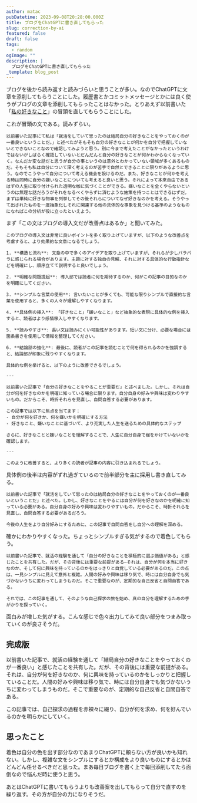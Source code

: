 ```yaml
---
author: matac
pubDatetime: 2023-09-08T20:28:00.000Z
title: ブログをChatGPTに書き直してもらった
slug: correction-by-ai
featured: false
draft: false
tags:
  - random
ogImage: ""
description: |
  ブログをChatGPTに書き直してもらった
_template: blog_post
---
```


ブログを後から読み返すと読みづらいと思うことが多い。なのでChatGPTに文章を添削してもらうことにした。履歴書とかコミットメッセージとかには良く使うがブログの文章を添削してもらったことはなかった。とりあえず以前書いた「[私の好きなこと](/posts/my-fav)」の冒頭を直してもらうことにした。

これが冒頭の文である。読みずらい。

```
以前書いた記事にて私は「就活をしていて思ったのは結局自分の好きなことをやっておくのが一番良いということだ。」と述べたがそもそも自分の好きなことが何かを自分で把握していないとできないことなので確認してみようと思う。別に今まで考えたことがなかったというわけではないがしばらく確認していないとだんだんと自分の好きなことが何かわからなくなっていく。なんだか変な話だと思うが自分の事というのは意外とわかっていない領域が多くあるものだ。そもそも私は自分について深く考えるのが苦手で自然とできることに限りがあるように思う。なのでこうやって自分について考える機会を設けるのだ。また、好きなことが何かを考える時は同時に自分の嫌いなことについても考えると良いと思う。それによって本来自由であるはずの人生に取り付けられた透明な枷に気づくことができる。嫌いなことを全くやらないというのは無理な話だろうがそれをなるべくやらずに済むような施策を持つことはできるはずだ。まずは単純に好きな物事を列挙してその後それらについてなぜ好きなのかを考える。そうやって出されたものを一度抽象化しそれに関連する他の具体的な事象を見つける基準のようなものになればこの分析が役に立ったといえよう。
```

まず「この文はブログの導入文だが改善点はあるか」と聞いてみた。

```
このブログの導入文は非常に良いポイントを多く取り上げていますが、以下のような改善点を考慮すると、より効果的な文章になるでしょう。

1. **構造と流れ**: 文章の中で多くのアイデアを取り上げていますが、それらが少しバラバラに感じられる場合があります。主題に対する独自の見解、それに対する具体的な行動指針などを明確にし、順序立てて説明すると良いでしょう。

2. **明確な問題提起**: 導入部では読者に何を期待するのか、何がこの記事の目的なのかを明確にしてください。

3. **シンプルな言葉の使用**: 言いたいことが多くても、可能な限りシンプルで直接的な言葉を使用すると、多くの人々が理解しやすくなります。

4. **具体例の挿入**: 「好きなこと」「嫌いなこと」など抽象的な表現に具体的な例を挿入すると、読者はより感情移入しやすくなります。

5. **読みやすさ**: 長い文は読みにくい可能性があります。短い文に分け、必要な場合には箇条書きを使用して情報を整理してください。

6. **結論部の強化**: 最後に、読者がこの記事を読むことで何を得られるのかを強調すると、結論部が印象に残りやすくなります。

具体的な例を挙げると、以下のように改善できるでしょう。

---

以前書いた記事で「自分の好きなことをやることが重要だ」と述べました。しかし、それは自分が何を好きなのかを明確に知っている場合に限ります。自分自身の好みや興味は変わりやすいもの。だからこそ、時折それらを見直し、自問自答する必要があります。

この記事では以下に焦点を当てます：
- 自分が何を好きか、何を嫌いかを明確にする方法
- 好きなこと、嫌いなことに基づいて、より充実した人生を送るための具体的なステップ

さらに、好きなことと嫌いなことを理解することで、人生に自分自身で枷をかけていないかを確認します。

---

このように改善すると、より多くの読者が記事の内容に引き込まれるでしょう。
```

具体例の後半は内容がずれ過ぎているので前半部分を主に採用し書き直してみる。

```
以前書いた記事で「就活をしていて思ったのは結局自分の好きなことをやっておくのが一番良いということだ」と述べた。しかし、好きなことをやるには自分が何を好きなのかを明確に知っている必要がある。自分自身の好みや興味は変わりやすいもの。だからこそ、時折それらを見直し、自問自答する必要があるだろう。

今後の人生をより自分好みにするために、この記事で自問自答をし自分への理解を深める。
```

確かにわかりやすくなった。ちょっとシンプルすぎる気がするので着色してもらう。

```
以前書いた記事で、就活の経験を通して「自分の好きなことを積極的に選ぶ価値がある」と感じたことを共有した。だが、その背後には重要な前提がある―それは、自分が何を本当に好きなのか、そして何に興味を持っているのかをはっきりと自覚している必要があるのだ。この点は、一見シンプルに見えて意外と複雑。人間の好みや興味は移り気で、時には自分自身でも気づかないうちに変わってしまうものだ。そこで重要なのが、定期的な自己反省と自問自答である。

それでは、この記事を通して、そのような自己探求の旅を始め、真の自分を理解するための手がかりを探っていく。
```

面白みが増した気がする。こんな感じで色々出力してみて良い部分をつまみ取っていくのが良さそうだ。

## 完成版

以前書いた記事で、就活の経験を通して「結局自分の好きなことをやっておくのが一番良い」と感じたことを共有した。だが、その背後には重要な前提がある。それは、自分が何を好きなのか、何に興味を持っているのかをしっかりと把握していることだ。人間の好みや興味は移り気で、時には自分自身でも気づかないうちに変わってしまうものだ。そこで重要なのが、定期的な自己反省と自問自答である。

この記事では、自己探求の過程を赤裸々に綴り、自分が何を求め、何を好んでいるのかを明らかにしていく。

## 思ったこと

着色は自分の色を出す部分なのであまりChatGPTに頼らない方が良いかも知れない。しかし、複雑な文をシンプルにするとか構成をより良いものにするとかはどんどん任せるべきだと思った。まあ毎日ブログを書く上で毎回添削してたら面倒なので悩んだ時に使うと思う。

あとはChatGPTに書いてもらうよりも改善案を出してもらって自分で直すのを繰り返す。その方が自分の力になりそうだ。

